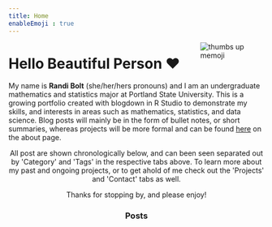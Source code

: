 ```yaml
---
title: Home
enableEmoji : true
---
```


[<img src="/./_index_files/memoji.PNG" style="max-width:25%;min-width:50px;float:right;" alt="thumbs up memoji" />](https://github.com/yihui/hugo-xmin)


# Hello Beautiful Person :heart:

My name is **Randi Bolt** (she/her/hers pronouns) and I am an undergraduate mathematics and statistics major at Portland State University. This is a growing portfolio created with blogdown in R Studio to demonstrate my skills, and interests in areas such as mathematics, statistics, and data science. Blog posts will mainly be in the form of bullet notes, or short summaries, whereas projects will be more formal and can be found [here](https://rbolt.netlify.app/projects/) on the about page. 

<center>

All post are shown chronologically below, and can been seen separated out by 'Category' and 'Tags' in the respective tabs above. To learn more about my past and ongoing projects, or to get ahold of me check out the 'Projects' and 'Contact' tabs as well. 

Thanks for stopping by, and please enjoy! 



### Posts
</center>
